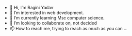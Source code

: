 - 👋 Hi, I’m Ragini Yadav
- 👀 I’m interested in web development.
- 🌱 I’m currently learning Msc computer science.
- 💞️ I’m looking to collaborate on, not decided 
- 📫 How to reach me, trying to reach as much as you can ...

<!---
RaagLibr/RaagLibr is a ✨ special ✨ repository because its `README.md` (this file) appears on your GitHub profile.
You can click the Preview link to take a look at your changes.
--->
